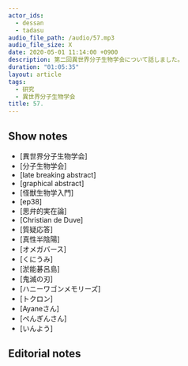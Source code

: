 ```yaml
---
actor_ids:
  - dessan
  - tadasu
audio_file_path: /audio/57.mp3
audio_file_size: X
date: 2020-05-01 11:14:00 +0900
description: 第二回異世界分子生物学会について話しました。
duration: "01:05:35"
layout: article
tags:
  - 研究
  - 異世界分子生物学会
title: 57. 
---
```


## Show notes
- [異世界分子生物学会]
- [分子生物学会]
- [late breaking abstract]
- [graphical abstract]
- [怪獣生物学入門]
- [ep38]
- [思弁的実在論]
- [Christian de Duve]
- [質疑応答]
- [真性半陰陽]
- [オメガバース]
- [くにうみ]
- [淤能碁呂島]
- [鬼滅の刃]
- [ハニーワゴンメモリーズ]
- [トクロン]
- [Ayaneさん]
- [ぺんぎんさん]
- [いんよう]

## Editorial notes
